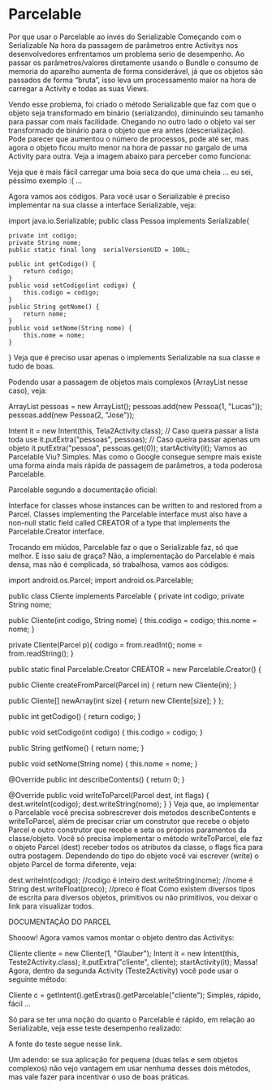 # Parcelable

Por que usar o Parcelable ao invés do Serializable
Começando com o Serializable
Na hora da passagem de parâmetros entre Activitys nos desenvolvedores enfrentamos um problema serio de desempenho. Ao passar os parâmetros/valores diretamente usando o Bundle o consumo de memoria do aparelho aumenta de forma considerável, já que os objetos são passados de forma “bruta”, isso leva um processamento maior na hora de carregar a Activity e todas as suas Views.

Vendo esse problema, foi criado o método Serializable que faz com que o objeto seja transformado em binário (serializando), diminuindo seu tamanho para passar com mais facilidade. Chegando no outro lado o objeto vai ser transformado de binário para o objeto que era antes (descerialização). Pode parecer que aumentou o número de processos, pode até ser, mas agora o objeto ficou muito menor na hora de passar no gargalo de uma Activity para outra. Veja a imagem abaixo para perceber como funciona:


Veja que é mais fácil carregar uma boia seca do que uma cheia … eu sei, péssimo exemplo :( …

Agora vamos aos códigos. Para você usar o Serializable é preciso implementar na sua classe a interface Serializable, veja:

import java.io.Serializable;
public class Pessoa implements Serializable{

    private int codigo;
    private String nome;
    public static final long  serialVersionUID = 100L;

    public int getCodigo() {
        return codigo;
    }
    public void setCodigo(int codigo) {
        this.codigo = codigo;
    }
    public String getNome() {
        return nome;
    }
    public void setNome(String nome) {
        this.nome = nome;
    }
}
Veja que é preciso usar apenas o implements Serializable na sua classe e tudo de boas.

Podendo usar a passagem de objetos mais complexos (ArrayList nesse caso), veja:

ArrayList<Pessoa> pessoas = new ArrayList<Pessoa>();
pessoas.add(new Pessoa(1, "Lucas"));
pessoas.add(new Pessoa(2, "Jose"));

Intent it = new Intent(this, Tela2Activity.class);
// Caso queira passar a lista toda use
it.putExtra("pessoas", pessoas); 
// Caso queira passar apenas um objeto
it.putExtra("pessoa", pessoas.get(0)); 
startActivity(it);
Vamos ao Parcelable
Viu? Simples. Mas como o Google consegue sempre mais existe uma forma ainda mais rápida de passagem de parâmetros, a toda poderosa Parcelable.

Parcelable segundo a documentação oficial:

Interface for classes whose instances can be written to and restored from a Parcel. Classes implementing the Parcelable interface must also have a non-null static field called CREATOR of a type that implements the Parcelable.Creator interface.

Trocando em miúdos, Parcelable faz o que o Serializable faz, só que melhor. E isso saiu de graça? Não, a implementação do Parcelable é mais densa, mas não é complicada, só trabalhosa, vamos aos códigos:

import android.os.Parcel;
import android.os.Parcelable;

public class Cliente implements Parcelable {
 private int codigo;
 private String nome;

 public Cliente(int codigo, String nome) {
   this.codigo = codigo;
   this.nome = nome;
 }

 private Cliente(Parcel p){
   codigo = from.readInt();
   nome = from.readString();
 }

 public static final Parcelable.Creator<Cliente>
   CREATOR = new Parcelable.Creator<Cliente>() {

   public Cliente createFromParcel(Parcel in) {
     return new Cliente(in);
   }

   public Cliente[] newArray(int size) {
     return new Cliente[size];
   }
 };

 public int getCodigo() {
   return codigo;
 }

 public void setCodigo(int codigo) {
   this.codigo = codigo;
 }

 public String getNome() {
   return nome;
 }

 public void setNome(String nome) {
   this.nome = nome;
 }

 @Override
 public int describeContents() {
   return 0;
 }

 @Override
 public void writeToParcel(Parcel dest, int flags) {
   dest.writeInt(codigo);
   dest.writeString(nome); 
 }
}
Veja que, ao implementar o Parcelable você precisa sobrescrever dois metodos describeContents e writeToParcel, além de precisar criar um construtor que recebe o objeto Parcel e outro construtor que recebe e seta os próprios paramentos da classe/objeto. Você só precisa implementar o método writeToParcel, ele faz o objeto Parcel (dest) receber todos os atributos da classe, o flags fica para outra postagem. Dependendo do tipo do objeto você vai escrever (write) o objeto Parcel de forma diferente, veja:

dest.writeInt(codigo); //codigo é inteiro
dest.writeString(nome); //nome é String
dest.writeFloat(preco); //preco é float
Como existem diversos tipos de escrita para diversos objetos, primitivos ou não primitivos, vou deixar o link para visualizar todos.

DOCUMENTAÇÃO DO PARCEL

Shooow! Agora vamos vamos montar o objeto dentro das Activitys:

Cliente cliente = new Cliente(1, "Glauber");
Intent it = new Intent(this, Teste2Activity.class);
it.putExtra("cliente", cliente);
startActivity(it);
Massa! Agora, dentro da segunda Activity (Teste2Activity) você pode usar o seguinte método:

Cliente c =  getIntent().getExtras().getParcelable("cliente");
Simples, rápido, fácil …

Só para se ter uma noção do quanto o Parcelable é rápido, em relação ao Serializable, veja esse teste desempenho realizado:


A fonte do teste segue nesse link.

Um adendo: se sua aplicação for pequena (duas telas e sem objetos complexos) não vejo vantagem em usar nenhuma desses dois métodos, mas vale fazer para incentivar o uso de boas práticas.
